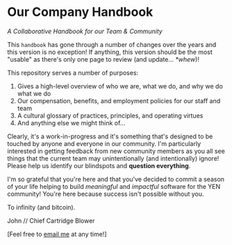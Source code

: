 # Our Company Handbook
*A Collaborative Handbook for our Team & Community*

This `handbook` has gone through a number of changes over the years and this version is no exception! If anything, this version should be the most "usable" as there's only one page to review (and update... _*whew_)!

This repository serves a number of purposes:

1. Gives a high-level overview of who we are, what we do, and why we do what we do
2. Our compensation, benefits, and employment policies for our staff and team
3. A cultural glossary of practices, principles, and operating virtues
4. And anything else we might think of...

Clearly, it's a work-in-progress and it's something that's designed to be touched by anyone and everyone in our community. I'm particularly interested in getting feedback from new community members as you all see things that the current team may unintentionally (and intentionally) ignore! Please help us identify our blindspots and **question everything**.

I'm so grateful that you're here and that you've decided to commit a season of your life helping to build _meaningful_ and _impactful_ software for the YEN community! You're here because success isn't possible without you.

To infinity (and bitcoin).

John // Chief Cartridge Blower

[Feel free to [email me](mailto:john@yen.io) at any time!]